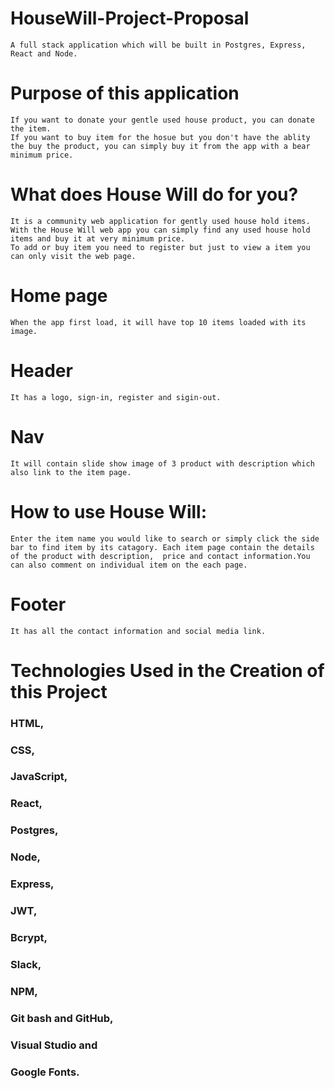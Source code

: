 # HouseWill-Project-Proposal
    A full stack application which will be built in Postgres, Express, React and Node.
# Purpose of this application
    If you want to donate your gentle used house product, you can donate the item. 
    If you want to buy item for the hosue but you don't have the ablity the buy the product, you can simply buy it from the app with a bear minimum price. 

# What does House Will do for you?
    It is a community web application for gently used house hold items. With the House Will web app you can simply find any used house hold items and buy it at very minimum price. 
    To add or buy item you need to register but just to view a item you can only visit the web page.
# Home page
    When the app first load, it will have top 10 items loaded with its image.
# Header
    It has a logo, sign-in, register and sigin-out.
# Nav
    It will contain slide show image of 3 product with description which also link to the item page. 
# How to use House Will:
    Enter the item name you would like to search or simply click the side bar to find item by its catagory. Each item page contain the details of the product with description,  price and contact information.You can also comment on individual item on the each page.
# Footer
    It has all the contact information and social media link. 
    
# Technologies Used in the Creation of this Project

### HTML,

### CSS,
### JavaScript,
### React,
### Postgres,
### Node,
### Express,
### JWT,
### Bcrypt,
### Slack,
### NPM,
### Git bash and GitHub,
### Visual Studio and
### Google Fonts.

